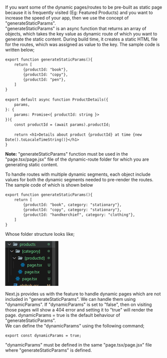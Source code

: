 If you want some of the dynamic pages/routes to be pre-built as static page because it is frequently visited (Eg: Featured Products) and you want to increase the speed of your app, then we use the concept of "generateStaticParams".
<br> "generateStaticParams" is an async function that returns an array of objects, which takes the key value as dynamic route of which you want to generate the static content. During build time, it creates a static HTML file for the routes, which was assigned as value to the key. The sample code is written below;

```
export function generateStaticParams(){
    return [
        {productId: "book"},
        {productId: "copy"},
        {productId: "pen"},
    ]
}

export default async function ProductDetails({
    params,
}: {
    params: Promise<{ productId: string }>
}){
    const productId = (await params).productId;

    return <h1>Details about product {productId} at time {new Date().toLocaleTimeString()}</h1>
}
```

**Note:** "generateStaticParams" function must be used in the "page.tsx/page.jsx" file of the dynamic-route folder for which you are generating static content.

To handle routes with multiple dynamic segments, each object include values for both the dynamic segments needed to pre-render the routes.
<br> The sample code of which is shown below

```
export function generateStaticParams(){
    return [
        {productId: "book", category: "stationary"},
        {productId: "copy", category: "stationary"},
        {productId: "handkerchief", category: "clothing"},
    ]
}
```

Whose folder structure looks like;

![generateStaticParams](../images/generateStaticParams.png)

Next.js provides us with the feature to handle dynamic pages which are not included in "generateStaticParams". We can handle them using "dynamicParams". If "dynamicParams" is set to "false", then on visiting those pages will show a 404 error and setting it to "true" will render the page. dynamicParams = true is the default behaviour of "generateStaticParams".
<br> We can define the "dynamicParams" using the following command;

```
export const dynamicParams = true;
```

"dynamicParams" must be defined in the same "page.tsx/page.jsx" file where "generateStaticParams" is defined.

